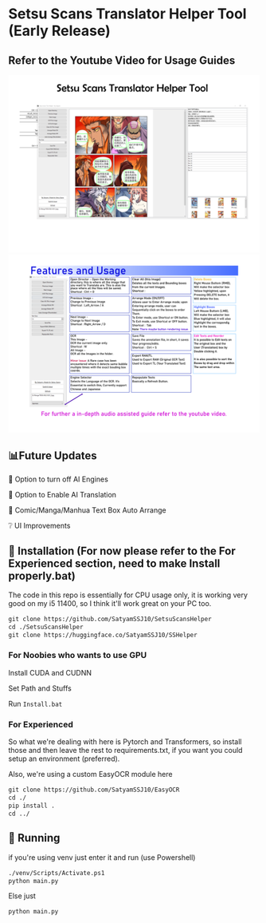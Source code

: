 # Setsu Scans Translator Helper Tool (Early Release)
## Refer to the Youtube Video for Usage Guides
![Page1](docs/page_1.png)
![Page2](docs/page_2.png)
## :bar_chart:Future Updates
:green_book: Option to turn off AI Engines

:green_book: Option to Enable AI Translation

:green_book: Comic/Manga/Manhua Text Box Auto Arrange

:grey_question: UI Improvements

## :wrench: Installation (For now please refer to the For Experienced section, need to make Install properly.bat)

The code in this repo is essentially for CPU usage only, it is working very good on my i5 11400, so I think it'll work great on your PC too.

```
git clone https://github.com/SatyamSSJ10/SetsuScansHelper
cd ./SetsuScansHelper
git clone https://huggingface.co/SatyamSSJ10/SSHelper
```
### For Noobies who wants to use GPU
Install CUDA and CUDNN

Set Path and Stuffs

Run ```Install.bat```

### For Experienced
So what we're dealing with here is Pytorch and Transformers, so install those and then leave the rest to requirements.txt, if you want you could setup an environment (preferred).

Also, we're using a custom EasyOCR module here 
```
git clone https://github.com/SatyamSSJ10/EasyOCR
cd ./
pip install .
cd ../
```

## :space_invader: Running
if you're using venv just enter it and run (use Powershell)
```
./venv/Scripts/Activate.ps1
python main.py
```

Else just 

```
python main.py
```





